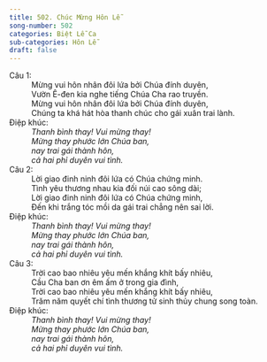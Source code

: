 ```yaml
---
title: 502. Chúc Mừng Hôn Lễ
song-number: 502
categories: Biệt Lễ Ca
sub-categories: Hôn Lễ
draft: false
---
```

<dl><dt>Câu 1:</dt><dd data-verse="1">Mừng vui hôn nhân đôi lứa bởi Chúa đính duyên, <br/>Vườn Ê-đen kia nghe tiếng Chúa Cha rao truyền. <br/>Mừng vui hôn nhân đôi lứa bởi Chúa đính duyên, <br/>Chúng ta khá hát hòa thanh chúc cho gái xuân trai lành. </dd><dt>Điệp khúc:</dt><dd data-chorus="1"><em> Thanh bình thay! Vui mừng thay! <br/>Mừng thay phước lớn Chúa ban, <br/>nay trai gái thành hôn, <br/>cả hai phỉ duyên vui tình. </em></dd><dt>Câu 2:</dt><dd data-verse="2">Lời giao đinh ninh đôi lứa có Chúa chứng minh. <br/>Tình yêu thương nhau kia đối núi cao sông dài; <br/>Lời giao đinh ninh đôi lứa có Chúa chứng minh, <br/>Đến khi trắng tóc mồi da gái trai chẳng nên sai lời. </dd><dt>Điệp khúc:</dt><dd data-chorus="1"><em> Thanh bình thay! Vui mừng thay! <br/>Mừng thay phước lớn Chúa ban, <br/>nay trai gái thành hôn, <br/>cả hai phỉ duyên vui tình. </em></dd><dt>Câu 3:</dt><dd data-verse="3">Trời cao bao nhiêu yêu mến khắng khít bấy nhiêu, <br/>Cầu Cha ban ơn êm ấm ở trong gia đình, <br/>Trời cao bao nhiêu yêu mến khắng khít bấy nhiêu, <br/>Trăm năm quyết chí tình thương tử sinh thủy chung song toàn. </dd><dt>Điệp khúc:</dt><dd data-chorus="1"><em> Thanh bình thay! Vui mừng thay! <br/>Mừng thay phước lớn Chúa ban, <br/>nay trai gái thành hôn, <br/>cả hai phỉ duyên vui tình. </em></dd></dl>